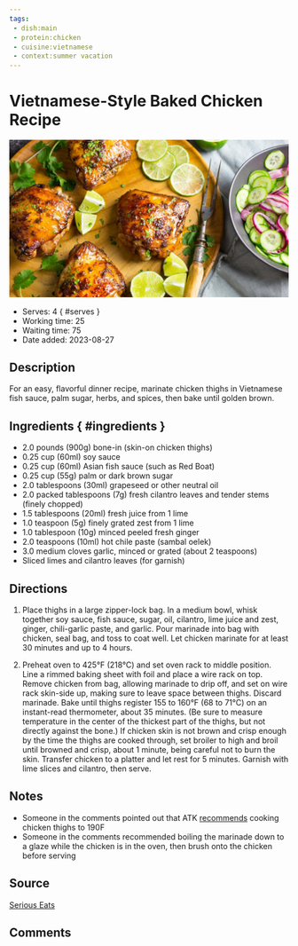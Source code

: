 ```yaml
---
tags:
 - dish:main
 - protein:chicken
 - cuisine:vietnamese
 - context:summer vacation
---
```


# Vietnamese-Style Baked Chicken Recipe

![Recipe picture](../images/vietnamese-style_baked_chicken-0.jpg)

- Serves: 4 
{ #serves }
- Working time: 25
- Waiting time: 75
- Date added: 2023-08-27

## Description

For an easy, flavorful dinner recipe, marinate chicken thighs in Vietnamese fish sauce, palm sugar, herbs, and spices, then bake until golden brown.

## Ingredients { #ingredients }

- 2.0 pounds (900g) bone-in (skin-on chicken thighs)
- 0.25 cup (60ml) soy sauce 
- 0.25 cup (60ml) Asian fish sauce (such as Red Boat)
- 0.25 cup (55g) palm or dark brown sugar 
- 2.0 tablespoons (30ml) grapeseed or other neutral oil 
- 2.0 packed tablespoons (7g) fresh cilantro leaves and tender stems (finely chopped)
- 1.5 tablespoons (20ml) fresh juice from 1 lime 
- 1.0 teaspoon (5g) finely grated zest from 1 lime 
- 1.0 tablespoon (10g) minced peeled fresh ginger 
- 2.0 teaspoons (10ml) hot chile paste (sambal oelek)
- 3.0 medium cloves garlic, minced or grated (about 2 teaspoons)
- Sliced limes and cilantro leaves (for garnish)

## Directions

1. Place thighs in a large zipper-lock bag. In a medium bowl, whisk together soy sauce, fish sauce, sugar, oil, cilantro, lime juice and zest, ginger, chili-garlic paste, and garlic. Pour marinade into bag with chicken, seal bag, and toss to coat well. Let chicken marinate for at least 30 minutes and up to 4 hours.

2. Preheat oven to 425°F (218°C) and set oven rack to middle position. Line a rimmed baking sheet with foil and place a wire rack on top. Remove chicken from bag, allowing marinade to drip off, and set on wire rack skin-side up, making sure to leave space between thighs. Discard marinade. Bake until thighs register 155 to 160°F (68 to 71°C) on an instant-read thermometer, about 35 minutes. (Be sure to measure temperature in the center of the thickest part of the thighs, but not directly against the bone.) If chicken skin is not brown and crisp enough by the time the thighs are cooked through, set broiler to high and broil until browned and crisp, about 1 minute, being careful not to burn the skin. Transfer chicken to a platter and let rest for 5 minutes. Garnish with lime slices and cilantro, then serve.

## Notes

- Someone in the comments pointed out that ATK [recommends](https://web.archive.org/web/20230326000614/https://www.americastestkitchen.com/articles/3115-best-internal-temp-chicken-thighs-drumsticks) cooking chicken thighs to 190F
- Someone in the comments recommended boiling the marinade down to a glaze while the chicken is in the oven, then brush onto the chicken before serving

## Source

[Serious Eats](https://www.seriouseats.com/vietnamese-style-baked-chicken-recipe)

## Comments
